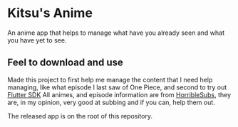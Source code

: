 # Kitsu's Anime

An anime app that helps to manage what have you already seen and what you have yet to see. 

## Feel to download and use

Made this project to first help me manage the content that I need help managing, like what episode I last saw of One Piece, and second to try out [Flutter SDK](https://flutter.dev/)
All animes, and episode information are from [HorribleSubs](https://horriblesubs.info/), they are, in my opinion, very good at subbing and if you can, help them out.

The released app is on the root of this repository.
